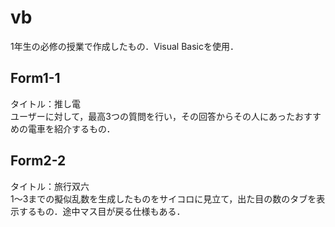 # vb
1年生の必修の授業で作成したもの．Visual Basicを使用．  
## Form1-1
タイトル：推し電  
ユーザーに対して，最高3つの質問を行い，その回答からその人にあったおすすめの電車を紹介するもの．
## Form2-2  
タイトル：旅行双六  
1〜3までの擬似乱数を生成したものをサイコロに見立て，出た目の数のタブを表示するもの．途中マス目が戻る仕様もある．
